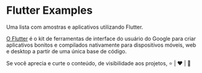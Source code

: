 # Flutter Examples

Uma lista com amostras e aplicativos utilizando Flutter.

[O Flutter](https://flutter.dev/) é o kit de ferramentas de interface do usuário do Google para criar aplicativos bonitos e compilados nativamente para dispositivos móveis, web e desktop a partir de uma única base de código. 

Se você aprecia e curte o conteúdo, de visibilidade aos projetos, ⭐ | ❤️ | 🔔
